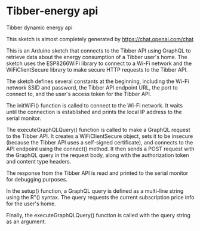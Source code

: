 # Tibber-energy api
Tibber dynamic energy api

This sketch is almost completely generated by https://chat.openai.com/chat 

This is an Arduino sketch that connects to the Tibber API using GraphQL to retrieve data about the energy consumption of a Tibber user's home. The sketch uses the ESP8266WiFi library to connect to a Wi-Fi network and the WiFiClientSecure library to make secure HTTP requests to the Tibber API.

The sketch defines several constants at the beginning, including the Wi-Fi network SSID and password, the Tibber API endpoint URL, the port to connect to, and the user's access token for the Tibber API.

The initWiFi() function is called to connect to the Wi-Fi network. It waits until the connection is established and prints the local IP address to the serial monitor.

The executeGraphQLQuery() function is called to make a GraphQL request to the Tibber API. It creates a WiFiClientSecure object, sets it to be insecure (because the Tibber API uses a self-signed certificate), and connects to the API endpoint using the connect() method. It then sends a POST request with the GraphQL query in the request body, along with the authorization token and content type headers.

The response from the Tibber API is read and printed to the serial monitor for debugging purposes.

In the setup() function, a GraphQL query is defined as a multi-line string using the R"() syntax. The query requests the current subscription price info for the user's home.

Finally, the executeGraphQLQuery() function is called with the query string as an argument.
